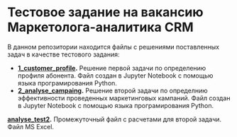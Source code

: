# Тестовое задание на вакансию Маркетолога-аналитика CRM
В данном репозитории находится файлы с решениями поставленных задач в качестве тестового задания:
- **[1_customer_profile](CRM_analytics/1_customer_profile.ipynb).** Решение первой задачи по определению профиля абонента. Файл создан в Jupyter Notebook с помощью языка програмирования Python.
- **[2_analyse_campaing](CRM_analytics/2_analyse_campaing.ipynb).** Решение второй задачи по определнию эффективности проведенных маркетинговых кампаний.  Файл создан в Jupyter Notebook с помощью языка програмирования Python.
 
 **[analyse_test2](CRM_analytics/analyse_test2.xlsx).** Промежуточный файл с расчетами для второй задачи. Файл MS Excel.
